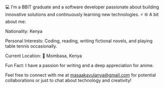 💻 I’m a BBIT graduate and a software developer passionate about building innovative solutions and continuously learning new technologies. ⚡️
🌐 A bit about me:

Nationality: Kenya

Personal Interests: Coding, reading, writing fictional novels, and playing table tennis occasionally.

Current Location: 📍 Mombasa, Kenya

Fun Fact: I have a passion for writing and a deep appreciation for anime.

Feel free to connect with me at masaakavulanya@gmail.com for potential collaborations or just to chat about technology and creativity!

<!---
masaaapotat/masaaapotat is a ✨ special ✨ repository because its `README.md` (this file) appears on your GitHub profile.
You can click the Preview link to take a look at your changes.
--->
